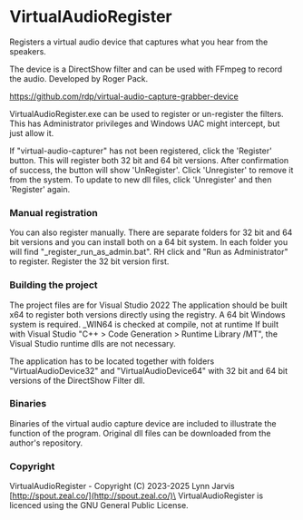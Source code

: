 # VirtualAudioRegister
Registers a virtual audio device that captures what you hear from the speakers.

The device is a DirectShow filter and can be used with FFmpeg to record the audio.
Developed by Roger Pack.

https://github.com/rdp/virtual-audio-capture-grabber-device

VirtualAudioRegister.exe can be used to register or un-register the filters.
This has Administrator privileges and Windows UAC might intercept, but just allow it.

If "virtual-audio-capturer" has not been registered, click the 'Register' button. 
This will register both 32 bit and 64 bit versions.
After confirmation of success, the button will show 'UnRegister'.
Click 'Unregister' to remove it from the system. To update to new dll files, click 'Unregister' and then 'Register' again.

### Manual registration

You can also register manually. There are separate folders for 32 bit and 64 bit versions and you can install both on a 64 bit system. In each folder you will find "_register_run_as_admin.bat". RH click and "Run as Administrator" to register. Register the 32 bit version first.

### Building the project

The project files are for Visual Studio 2022
The application should be built x64 to register both versions directly using the registry.
A 64 bit Windows system is required. _WIN64 is checked at compile, not at runtime
If built with Visual Studio "C++ > Code Generation > Runtime Library /MT",
the Visual Studio runtime dlls are not necessary.

The application has to be located together with folders 
"VirtualAudioDevice32" and "VirtualAudioDevice64" with 32 bit and 64 bit
versions of the DirectShow Filter dll.

### Binaries

Binaries of the virtual audio capture device are included to illustrate the function of the program.
Original dll files can be downloaded from the author's repository.

### Copyright

VirtualAudioRegister - Copyright (C) 2023-2025 Lynn Jarvis [http://spout.zeal.co/](http://spout.zeal.co/)\
VirtualAudioRegister is licenced using the GNU General Public License.


